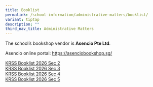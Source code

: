 ```yaml
---
title: Booklist
permalink: /school-information/administrative-matters/booklist/
variant: tiptap
description: ""
third_nav_title: Administrative Matters
---
```

<p>The school’s bookshop vendor is <strong>Asencio Pte Ltd</strong>.</p>
<p>Asencio online portal: <a href="https://asenciobookshop.sg/" rel="noopener nofollow" target="_blank">https://asenciobookshop.sg/</a>
</p>
<p><a href="/files/Kent_Ridge_Secondary_2026___Sec_2.pdf" rel="noopener nofollow" target="_blank">KRSS Booklist 2026 Sec 2</a>
<br><a href="/files/Kent_Ridge_Secondary_2026___Sec_3.pdf" rel="noopener nofollow" target="_blank">KRSS Booklist 2026 Sec 3</a>
<br><a href="/files/Kent_Ridge_Secondary_2026___Sec_4.pdf" rel="noopener nofollow" target="_blank">KRSS Booklist 2026 Sec 4</a>
<br><a href="/files/Kent_Ridge_Secondary_2026___Sec_5.pdf" rel="noopener nofollow" target="_blank">KRSS Booklist 2026 Sec 5</a>
</p>